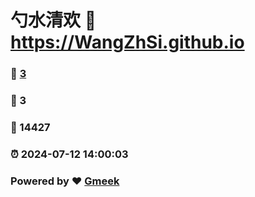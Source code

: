 # 勺水清欢 :link: https://WangZhSi.github.io 
### :page_facing_up: [3](https://WangZhSi.github.io/tag.html) 
### :speech_balloon: 3 
### :hibiscus: 14427 
### :alarm_clock: 2024-07-12 14:00:03 
### Powered by :heart: [Gmeek](https://github.com/Meekdai/Gmeek)
